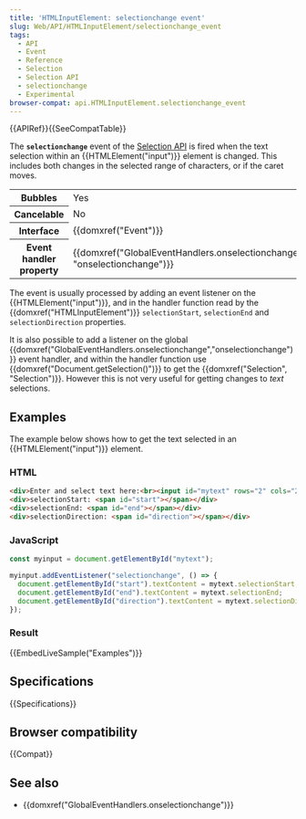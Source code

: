 ```yaml
---
title: 'HTMLInputElement: selectionchange event'
slug: Web/API/HTMLInputElement/selectionchange_event
tags:
  - API
  - Event
  - Reference
  - Selection
  - Selection API
  - selectionchange
  - Experimental
browser-compat: api.HTMLInputElement.selectionchange_event
---
```

{{APIRef}}{{SeeCompatTable}}

The **`selectionchange`** event of the [Selection API](/en-US/docs/Web/API/Selection) is fired when the text selection within an {{HTMLElement("input")}} element is changed.
This includes both changes in the selected range of characters, or if the caret moves.

<table class="properties">
  <tbody>
    <tr>
      <th>Bubbles</th>
      <td>Yes</td>
    </tr>
    <tr>
      <th>Cancelable</th>
      <td>No</td>
    </tr>
    <tr>
      <th>Interface</th>
      <td>{{domxref("Event")}}</td>
    </tr>
    <tr>
      <th>Event handler property</th>
      <td>
        {{domxref("GlobalEventHandlers.onselectionchange", "onselectionchange")}}
      </td>
    </tr>
  </tbody>
</table>

The event is usually processed by adding an event listener on the {{HTMLElement("input")}}, and in the handler function read by the {{domxref("HTMLInputElement")}} `selectionStart`, `selectionEnd` and `selectionDirection` properties.

It is also possible to add a listener on the global {{domxref("GlobalEventHandlers.onselectionchange","onselectionchange")}} event handler, and within the handler function use {{domxref("Document.getSelection()")}} to get the {{domxref("Selection", "Selection")}}. However this is not very useful for getting changes to _text_ selections.

## Examples

The example below shows how to get the text selected in an {{HTMLElement("input")}} element.

### HTML

```html
<div>Enter and select text here:<br><input id="mytext" rows="2" cols="20"></textarea></div>
<div>selectionStart: <span id="start"></span></div>
<div>selectionEnd: <span id="end"></span></div>
<div>selectionDirection: <span id="direction"></span></div>
```

### JavaScript

```js
const myinput = document.getElementById("mytext");

myinput.addEventListener("selectionchange", () => {
  document.getElementById("start").textContent = mytext.selectionStart;
  document.getElementById("end").textContent = mytext.selectionEnd;
  document.getElementById("direction").textContent = mytext.selectionDirection;
});
```

### Result

{{EmbedLiveSample("Examples")}}

## Specifications

{{Specifications}}

## Browser compatibility

{{Compat}}

## See also

- {{domxref("GlobalEventHandlers.onselectionchange")}}

